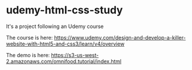 # udemy-html-css-study
It's a project following an Udemy course

The course is here: https://www.udemy.com/design-and-develop-a-killer-website-with-html5-and-css3/learn/v4/overview

The demo is here: https://s3-us-west-2.amazonaws.com/omnifood.tutorial/index.html
